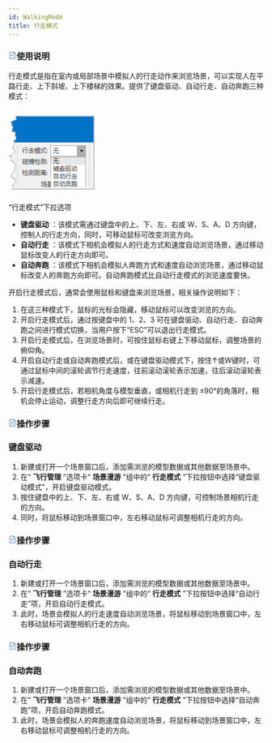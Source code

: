 ```yaml
---
id: WalkingMode
title: 行走模式  
---  
```

### ![](../../img/read.gif)使用说明

行走模式是指在室内或局部场景中模拟人的行走动作来浏览场景，可以实现人在平路行走、上下斜坡、上下楼梯的效果。提供了键盘驱动、自动行走、自动奔跑三种模式：   

![](img/WalkingMode.png)  
---  
“行走模式”下拉选项  
  
  * **键盘驱动** ：该模式需通过键盘中的上、下、左、右或 W、S、A、D 方向键，控制人的行走方向，同时，可移动鼠标可改变浏览方向。
  * **自动行走** ：该模式下相机会模拟人的行走方式和速度自动浏览场景，通过移动鼠标改变人的行走方向即可。
  * **自动奔跑** ：该模式下相机会模拟人奔跑方式和速度自动浏览场景，通过移动鼠标改变人的奔跑方向即可。自动奔跑模式比自动行走模式的浏览速度要快。

开启行走模式后，通常会使用鼠标和键盘来浏览场景，相关操作说明如下：

  1. 在这三种模式下，鼠标的光标会隐藏，移动鼠标可以改变浏览的方向。
  2. 开启行走模式后，通过按键盘中的 1、2、3 可在键盘驱动、自动行走、自动奔跑之间进行模式切换，当用户按下“ESC”可以退出行走模式。
  3. 开启行走模式后，在浏览场景时，可按住鼠标右键上下移动鼠标，调整场景的俯仰角。
  4. 开启自动行走或自动奔跑模式后，或在键盘驱动模式下，按住↑或W键时，可通过鼠标中间的滚轮调节行走速度，往前滚动滚轮表示加速，往后滚动滚轮表示减速。
  5. 开启行走模式后，若相机角度与模型垂直，或相机行走到 ≤90°的角落时，相机会停止运动，调整行走方向后即可继续行走。

### ![](../../img/read.gif)操作步骤

### 键盘驱动

  1. 新建或打开一个场景窗口后，添加需浏览的模型数据或其他数据至场景中。
  2. 在“ **飞行管理** ”选项卡“ **场景漫游** ”组中的“ **行走模式** ”下拉按钮中选择“键盘驱动模式”，开启键盘驱动模式。
  3. 按住键盘中的上、下、左、右或 W、S、A、D 方向键，可控制场景相机行走的方向。
  4. 同时，将鼠标移动到场景窗口中，左右移动鼠标可调整相机行走的方向。

### ![](../../img/read.gif)操作步骤

### 自动行走

  1. 新建或打开一个场景窗口后，添加需浏览的模型数据或其他数据至场景中。
  2. 在“ **飞行管理** ”选项卡“ **场景漫游** ”组中的“ **行走模式** ”下拉按钮中选择“自动行走”项，开启自动行走模式。
  3. 此时，场景会模拟人的行走速度自动浏览场景，将鼠标移动到场景窗口中，左右移动鼠标可调整相机行走的方向。

### ![](../../img/read.gif)操作步骤

### 自动奔跑

  1. 新建或打开一个场景窗口后，添加需浏览的模型数据或其他数据至场景中。
  2. 在“ **飞行管理** ”选项卡“ **场景漫游** ”组中的“ **行走模式** ”下拉按钮中选择“自动奔跑”项，开启自动奔跑模式。
  3. 此时，场景会模拟人的奔跑速度自动浏览场景，将鼠标移动到场景窗口中，左右移动鼠标可调整相机行走的方向。



